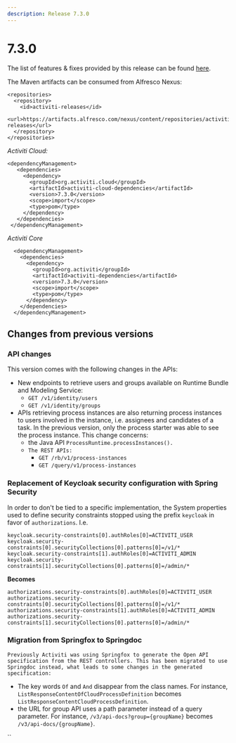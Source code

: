 ```yaml
---
description: Release 7.3.0
---
```


# 7.3.0

The list of features & fixes provided by this release can be found [here](https://github.com/Activiti/Activiti/milestone/43?closed=1).

The Maven artifacts can be consumed from Alfresco Nexus:

```markup
<repositories>
  <repository>
    <id>activiti-releases</id>
    <url>https://artifacts.alfresco.com/nexus/content/repositories/activiti-releases</url>
  </repository>
</repositories>
```

_Activiti Cloud:_

```markup
<dependencyManagement>
   <dependencies>
     <dependency>
       <groupId>org.activiti.cloud</groupId>
       <artifactId>activiti-cloud-dependencies</artifactId>
       <version>7.3.0</version>
       <scope>import</scope>
       <type>pom</type>
     </dependency>
   </dependencies>
 </dependencyManagement>
```

_Activiti Core_

```markup
  <dependencyManagement>
    <dependencies>
      <dependency>
        <groupId>org.activiti</groupId>
        <artifactId>activiti-dependencies</artifactId>
        <version>7.3.0</version>
        <scope>import</scope>
        <type>pom</type>
      </dependency>
    </dependencies>
  </dependencyManagement>
```

## Changes from previous versions

### API changes

This version comes with the following changes in the APIs:

* New endpoints to retrieve users and groups available on Runtime Bundle and Modeling Service:
  * `GET /v1/identity/users`
  * `GET /v1/identity/groups`
* APIs retrieving process instances are also returning process instances to users involved in the instance, i.e. assignees and candidates of a task. In the previous version, only the process starter was able to see the process instance. This change concerns: &#x20;
  * the Java API `ProcessRuntime.processInstances().`
  * `The REST APIs:`
    * `GET /rb/v1/process-instances`
    * `GET /query/v1/process-instances`

### Replacement of Keycloak security configuration with Spring Security

In order to don't be tied to a specific implementation, the System properties used to define security constraints stopped using the prefix `keycloak` in favor of `authorizations`. I.e.

```
keycloak.security-constraints[0].authRoles[0]=ACTIVITI_USER
keycloak.security-constraints[0].securityCollections[0].patterns[0]=/v1/*
keycloak.security-constraints[1].authRoles[0]=ACTIVITI_ADMIN
keycloak.security-constraints[1].securityCollections[0].patterns[0]=/admin/*
```

**Becomes**

```
authorizations.security-constraints[0].authRoles[0]=ACTIVITI_USER
authorizations.security-constraints[0].securityCollections[0].patterns[0]=/v1/*
authorizations.security-constraints[1].authRoles[0]=ACTIVITI_ADMIN
authorizations.security-constraints[1].securityCollections[0].patterns[0]=/admin/*
```

### Migration from Springfox to Springdoc

`Previously Activiti was using Springfox to generate the Open API specification from the REST controllers. This has been migrated to use Springdoc instead, what leads to some changes in the generated specification:`

* The key words `Of` and `And` disappear from the class names. For instance, `ListResponseContentOfCloudProcessDefinition` becomes `ListResponseContentCloudProcessDefinition`.
* the URL for group API uses a path parameter instead of a query parameter. For instance, `/v3/api-docs?group={groupName}` becomes `/v3/api-docs/{groupName}`.

``
